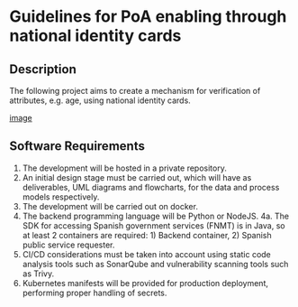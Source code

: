 # Guidelines for PoA enabling through national identity cards

## Description

The following project aims to create a mechanism for verification of attributes, e.g. age, using national identity cards.

[image](./images/PoA.png)

## Software Requirements

1. The development will be hosted in a private repository.
2. An initial design stage must be carried out, which will have as deliverables, UML diagrams and flowcharts, for the data and process models respectively.
3. The development will be carried out on docker.
4. The backend programming language will be Python or NodeJS.
   4a. The SDK for accessing Spanish government services (FNMT) is in Java, so at least 2 containers are required: 1) Backend container, 2) Spanish public service requester.
5. CI/CD considerations must be taken into account using static code analysis tools such as SonarQube and vulnerability scanning tools such as Trivy.
6. Kubernetes manifests will be provided for production deployment, performing proper handling of secrets.
